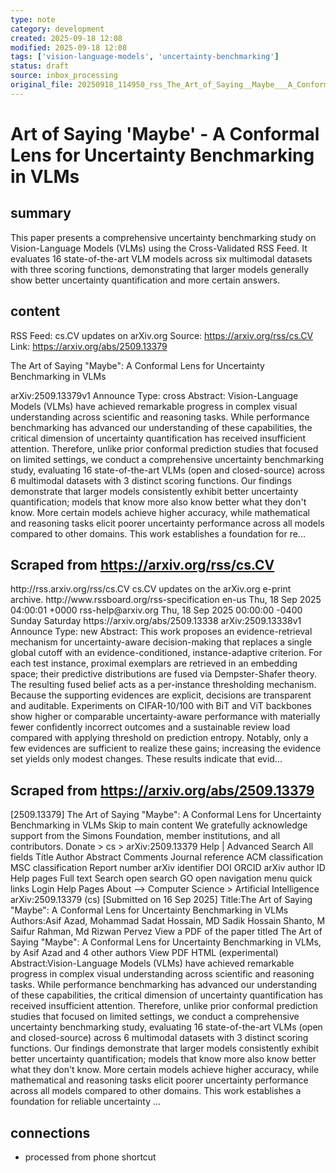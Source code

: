 ```yaml
---
type: note
category: development
created: 2025-09-18 12:08
modified: 2025-09-18 12:08
tags: ['vision-language-models', 'uncertainty-benchmarking']
status: draft
source: inbox_processing
original_file: 20250918_114950_rss_The_Art_of_Saying__Maybe___A_Conformal_Lens_for_Un.txt
---
```


# Art of Saying 'Maybe' - A Conformal Lens for Uncertainty Benchmarking in VLMs

## summary
This paper presents a comprehensive uncertainty benchmarking study on Vision-Language Models (VLMs) using the Cross-Validated RSS Feed. It evaluates 16 state-of-the-art VLM models across six multimodal datasets with three scoring functions, demonstrating that larger models generally show better uncertainty quantification and more certain answers.

## content
RSS Feed: cs.CV updates on arXiv.org
Source: https://arxiv.org/rss/cs.CV
Link: https://arxiv.org/abs/2509.13379

The Art of Saying "Maybe": A Conformal Lens for Uncertainty Benchmarking in VLMs

arXiv:2509.13379v1 Announce Type: cross Abstract: Vision-Language Models (VLMs) have achieved remarkable progress in complex visual understanding across scientific and reasoning tasks. While performance benchmarking has advanced our understanding of these capabilities, the critical dimension of uncertainty quantification has received insufficient attention. Therefore, unlike prior conformal prediction studies that focused on limited settings, we conduct a comprehensive uncertainty benchmarking study, evaluating 16 state-of-the-art VLMs (open and closed-source) across 6 multimodal datasets with 3 distinct scoring functions. Our findings demonstrate that larger models consistently exhibit better uncertainty quantification; models that know more also know better what they don't know. More certain models achieve higher accuracy, while mathematical and reasoning tasks elicit poorer uncertainty performance across all models compared to other domains. This work establishes a foundation for re...

## Scraped from https://arxiv.org/rss/cs.CV
<?xml version='1.0' encoding='UTF-8'?>
<rss xmlns:arxiv="http://arxiv.org/schemas/atom" xmlns:dc="http://purl.org/dc/elements/1.1/" xmlns:atom="http://www.w3.org/2005/Atom" xmlns:content="http://purl.org/rss/1.0/modules/content/" version="2.0">
  <channel>
    <title>cs.CV updates on arXiv.org</title>
    <link>http://rss.arxiv.org/rss/cs.CV</link>
    <description>cs.CV updates on the arXiv.org e-print archive.</description>
    <atom:link href="http://rss.arxiv.org/rss/cs.CV" rel="self" type="application/rss+xml"/>
    <docs>http://www.rssboard.org/rss-specification</docs>
    <language>en-us</language>
    <lastBuildDate>Thu, 18 Sep 2025 04:00:01 +0000</lastBuildDate>
    <managingEditor>rss-help@arxiv.org</managingEditor>
    <pubDate>Thu, 18 Sep 2025 00:00:00 -0400</pubDate>
    <skipDays>
      <day>Sunday</day>
      <day>Saturday</day>
    </skipDays>
    <item>
      <title>Proximity-Based Evidence Retrieval for Uncertainty-Aware Neural Networks</title>
      <link>https://arxiv.org/abs/2509.13338</link>
      <description>arXiv:2509.13338v1 Announce Type: new 
Abstract: This work proposes an evidence-retrieval mechanism for uncertainty-aware decision-making that replaces a single global cutoff with an evidence-conditioned, instance-adaptive criterion. For each test instance, proximal exemplars are retrieved in an embedding space; their predictive distributions are fused via Dempster-Shafer theory. The resulting fused belief acts as a per-instance thresholding mechanism. Because the supporting evidences are explicit, decisions are transparent and auditable. Experiments on CIFAR-10/100 with BiT and ViT backbones show higher or comparable uncertainty-aware performance with materially fewer confidently incorrect outcomes and a sustainable review load compared with applying threshold on prediction entropy. Notably, only a few evidences are sufficient to realize these gains; increasing the evidence set yields only modest changes. These results indicate that evid...


## Scraped from https://arxiv.org/abs/2509.13379
[2509.13379] The Art of Saying &#34;Maybe&#34;: A Conformal Lens for Uncertainty Benchmarking in VLMs Skip to main content We gratefully acknowledge support from the Simons Foundation, member institutions, and all contributors. Donate &gt; cs &gt; arXiv:2509.13379 Help | Advanced Search All fields Title Author Abstract Comments Journal reference ACM classification MSC classification Report number arXiv identifier DOI ORCID arXiv author ID Help pages Full text Search open search GO open navigation menu quick links Login Help Pages About --> Computer Science > Artificial Intelligence arXiv:2509.13379 (cs) [Submitted on 16 Sep 2025] Title:The Art of Saying &#34;Maybe&#34;: A Conformal Lens for Uncertainty Benchmarking in VLMs Authors:Asif Azad, Mohammad Sadat Hossain, MD Sadik Hossain Shanto, M Saifur Rahman, Md Rizwan Pervez View a PDF of the paper titled The Art of Saying &#34;Maybe&#34;: A Conformal Lens for Uncertainty Benchmarking in VLMs, by Asif Azad and 4 other authors View PDF HTML (experimental) Abstract:Vision-Language Models (VLMs) have achieved remarkable progress in complex visual understanding across scientific and reasoning tasks. While performance benchmarking has advanced our understanding of these capabilities, the critical dimension of uncertainty quantification has received insufficient attention. Therefore, unlike prior conformal prediction studies that focused on limited settings, we conduct a comprehensive uncertainty benchmarking study, evaluating 16 state-of-the-art VLMs (open and closed-source) across 6 multimodal datasets with 3 distinct scoring functions. Our findings demonstrate that larger models consistently exhibit better uncertainty quantification; models that know more also know better what they don&#39;t know. More certain models achieve higher accuracy, while mathematical and reasoning tasks elicit poorer uncertainty performance across all models compared to other domains. This work establishes a foundation for reliable uncertainty ...


## connections
- processed from phone shortcut
